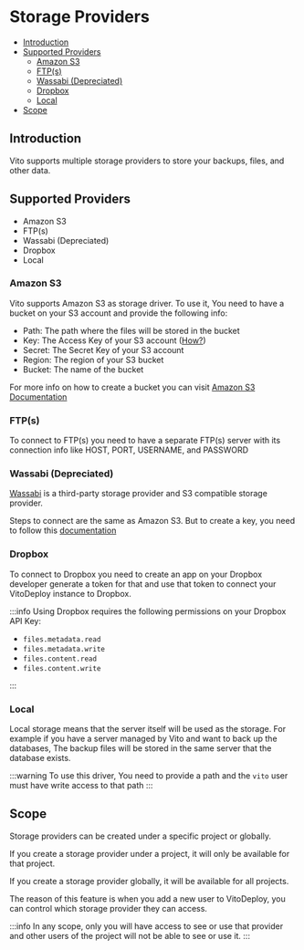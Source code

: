 # Storage Providers

- [Introduction](#introduction)
- [Supported Providers](#supported-providers)
  - [Amazon S3](#amazon-s3)
  - [FTP(s)](#ftps)
  - [Wassabi (Depreciated)](#wassabi-depreciated)
  - [Dropbox](#dropbox)
  - [Local](#local)
- [Scope](#scope)

## Introduction

Vito supports multiple storage providers to store your backups, files, and other data.

## Supported Providers

- Amazon S3
- FTP(s)
- Wassabi (Depreciated)
- Dropbox
- Local

### Amazon S3

Vito supports Amazon S3 as storage driver. To use it, You need to have a bucket on your S3 account and provide the
following info:

- Path: The path where the files will be stored in the bucket
- Key: The Access Key of your S3 account ([How?](https://docs.aws.amazon.com/AmazonS3/latest/userguide/configuring-bucket-key.html))
- Secret: The Secret Key of your S3 account
- Region: The region of your S3 bucket
- Bucket: The name of the bucket

For more info on how to create a bucket you can visit [Amazon S3 Documentation](https://docs.aws.amazon.com/AmazonS3/latest/userguide/creating-bucket.html)

### FTP(s)

To connect to FTP(s) you need to have a separate FTP(s) server with its connection info like HOST, PORT, USERNAME, and
PASSWORD

### Wassabi (Depreciated)

[Wassabi](https://wasabi.com/) is a third-party storage provider and S3 compatible storage provider.

Steps to connect are the same as Amazon S3. But to create a key, you need to follow this [documentation](https://docs.wasabi.com/docs/creating-a-user-account-and-access-key)

### Dropbox

To connect to Dropbox you need to create an app on your Dropbox developer generate a token for that and use that token
to connect your VitoDeploy instance to Dropbox.

:::info
Using Dropbox requires the following permissions on your Dropbox API Key:

- `files.metadata.read`
- `files.metadata.write`
- `files.content.read`
- `files.content.write`

:::

### Local

Local storage means that the server itself will be used as the storage. For example if you have a server managed by Vito
and want to back up the databases, The backup files will be stored in the same server that the database exists.

:::warning
To use this driver, You need to provide a path and the `vito` user must have write access to that path
:::

## Scope

Storage providers can be created under a specific project or globally.

If you create a storage provider under a project, it will only be available for that project.

If you create a storage provider globally, it will be available for all projects.

The reason of this feature is when you add a new user to VitoDeploy, you can control which storage provider they can
access.

:::info
In any scope, only you will have access to see or use that provider and other users of the project will not be able to see or use it.
:::
